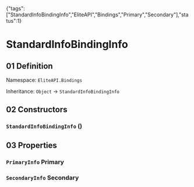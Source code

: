 {"tags":["StandardInfoBindingInfo","EliteAPI","Bindings","Primary","Secondary"],"status":1}

# StandardInfoBindingInfo

## 01 Definition

Namespace: `EliteAPI.Bindings`

Inheritance: `Object` → `StandardInfoBindingInfo`

## 02 Constructors

### `StandardInfoBindingInfo` ()

## 03 Properties

### `PrimaryInfo` Primary

### `SecondaryInfo` Secondary

